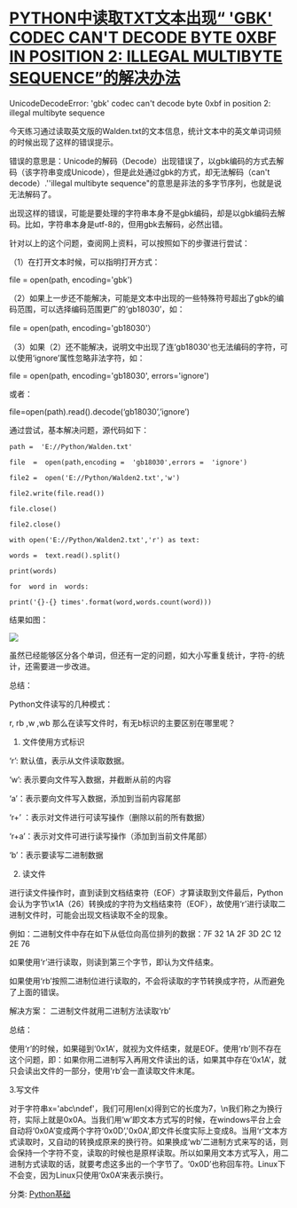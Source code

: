 
# [PYTHON中读取TXT文本出现“ 'GBK' CODEC CAN'T DECODE BYTE 0XBF IN POSITION 2: ILLEGAL MULTIBYTE SEQUENCE”的解决办法](https://www.cnblogs.com/chuxin-sweet/p/9401824.html)

UnicodeDecodeError: 'gbk' codec can't decode byte 0xbf in position 2: illegal multibyte sequence

今天练习通过读取英文版的Walden.txt的文本信息，统计文本中的英文单词词频的时候出现了这样的错误提示。

错误的意思是：Unicode的解码（Decode）出现错误了，以gbk编码的方式去解码（该字符串变成Unicode），但是此处通过gbk的方式，却无法解码（can't decode）.''illegal multibyte sequence"的意思是非法的多字节序列，也就是说无法解码了。

出现这样的错误，可能是要处理的字符串本身不是gbk编码，却是以gbk编码去解码。比如，字符串本身是utf-8的，但用gbk去解码，必然出错。

针对以上的这个问题，查阅网上资料，可以按照如下的步骤进行尝试：

（1）在打开文本时候，可以指明打开方式：

file = open(path, encoding='gbk')

（2）如果上一步还不能解决，可能是文本中出现的一些特殊符号超出了gbk的编码范围，可以选择编码范围更广的‘gb18030’，如：

 file = open(path, encoding='gb18030'）

（3）如果（2）还不能解决，说明文中出现了连‘gb18030'也无法编码的字符，可以使用‘ignore’属性忽略非法字符，如：

file = open(path, encoding='gb18030', errors='ignore')

或者：

file=open(path).read().decode(‘gb18030’,’ignore’)

通过尝试，基本解决问题，源代码如下：

```
path =  'E://Python/Walden.txt'

file  =  open(path,encoding =  'gb18030',errors =  'ignore')

file2 =  open('E://Python/Walden2.txt','w')

file2.write(file.read())

file.close()

file2.close()

with open('E://Python/Walden2.txt','r') as text:

words =  text.read().split()

print(words)

for  word in  words:

print('{}-{} times'.format(word,words.count(word)))
```

结果如图：

![](https://images2018.cnblogs.com/blog/1433419/201808/1433419-20180801154537767-1913923446.png)

虽然已经能够区分各个单词，但还有一定的问题，如大小写重复统计，字符-的统计，还需要进一步改进。

总结：

Python文件读写的几种模式：

r, rb ,w ,wb 那么在读写文件时，有无b标识的主要区别在哪里呢？

1. 文件使用方式标识

‘r’: 默认值，表示从文件读取数据。

‘w’: 表示要向文件写入数据，并截断从前的内容

‘a’：表示要向文件写入数据，添加到当前内容尾部

‘r+’ ：表示对文件进行可读写操作（删除以前的所有数据）

‘r+a’：表示对文件可进行读写操作（添加到当前文件尾部）

‘b’：表示要读写二进制数据

2. 读文件

进行读文件操作时，直到读到文档结束符（EOF）才算读取到文件最后，Python会认为字节\x1A（26）转换成的字符为文档结束符（EOF），故使用‘r’进行读取二进制文件时，可能会出现文档读取不全的现象。

例如：二进制文件中存在如下从低位向高位排列的数据：7F 32 1A 2F 3D 2C 12 2E 76

如果使用‘r’进行读取，则读到第三个字节，即认为文件结束。

如果使用‘rb’按照二进制位进行读取的，不会将读取的字节转换成字符，从而避免了上面的错误。

解决方案： 二进制文件就用二进制方法读取‘rb’

总结：

使用‘r’的时候，如果碰到‘0x1A’，就视为文件结束，就是EOF。使用‘rb’则不存在这个问题，即：如果你用二进制写入再用文件读出的话，如果其中存在‘0x1A’，就只会读出文件的一部分，使用‘rb’会一直读取文件末尾。

3.写文件

对于字符串x='abc\ndef'，我们可用len(x)得到它的长度为7，\n我们称之为换行符，实际上就是0x0A。当我们用‘w’即文本方式写的时候，在windows平台上会自动将‘0x0A’变成两个字符‘0x0D’,'0x0A',即文件长度实际上变成8。当用‘r’文本方式读取时，又自动的转换成原来的换行符。如果换成‘wb’二进制方式来写的话，则会保持一个字符不变，读取的时候也是原样读取。所以如果用文本方式写入，用二进制方式读取的话，就要考虑这多出的一个字节了。‘0x0D’也称回车符。Linux下不会变，因为Linux只使用‘0x0A’来表示换行。

分类:  [Python基础](https://www.cnblogs.com/chuxin-sweet/category/1255185.html)